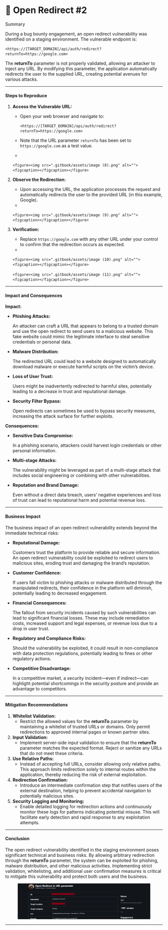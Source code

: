 # 🎒 Open Redirect #2

Summary

During a bug bounty engagement, an open redirect vulnerability was identified on a staging environment. The vulnerable endpoint is:

```
<https://[TARGET_DOMAIN]/api/auth/redirect?returnTo=https://google.com>
```

The **returnTo** parameter is not properly validated, allowing an attacker to inject any URL. By modifying this parameter, the application automatically redirects the user to the supplied URL, creating potential avenues for various attacks.

***

#### Steps to Reproduce

1. **Access the Vulnerable URL:**
   *   Open your web browser and navigate to:

       ```
       <https://[TARGET_DOMAIN]/api/auth/redirect?returnTo=https://google.com>
       ```
   * Note that the URL parameter `returnTo` has been set to `https://google.com` as a test value.
   *

       <figure><img src=".gitbook/assets/image (8).png" alt=""><figcaption></figcaption></figure>
2. **Observe the Redirection:**
   * Upon accessing the URL, the application processes the request and automatically redirects the user to the provided URL (in this example, Google).
   *

       <figure><img src=".gitbook/assets/image (9).png" alt=""><figcaption></figcaption></figure>
3. **Verification:**
   * Replace `https://google.com` with any other URL under your control to confirm that the redirection occurs as expected.
   *

       <figure><img src=".gitbook/assets/image (10).png" alt=""><figcaption></figcaption></figure>

       <figure><img src=".gitbook/assets/image (11).png" alt=""><figcaption></figcaption></figure>

***

#### Impact and Consequences

**Impact:**

*   **Phishing Attacks:**

    An attacker can craft a URL that appears to belong to a trusted domain and use the open redirect to send users to a malicious website. This fake website could mimic the legitimate interface to steal sensitive credentials or personal data.
*   **Malware Distribution:**

    The redirected URL could lead to a website designed to automatically download malware or execute harmful scripts on the victim’s device.
*   **Loss of User Trust:**

    Users might be inadvertently redirected to harmful sites, potentially leading to a decrease in trust and reputational damage.
*   **Security Filter Bypass:**

    Open redirects can sometimes be used to bypass security measures, increasing the attack surface for further exploits.

**Consequences:**

*   **Sensitive Data Compromise:**

    In a phishing scenario, attackers could harvest login credentials or other personal information.
*   **Multi-stage Attacks:**

    The vulnerability might be leveraged as part of a multi-stage attack that includes social engineering or combining with other vulnerabilities.
*   **Reputation and Brand Damage:**

    Even without a direct data breach, users’ negative experiences and loss of trust can lead to reputational harm and potential revenue loss.

***

#### Business Impact

The business impact of an open redirect vulnerability extends beyond the immediate technical risks:

*   **Reputational Damage:**

    Customers trust the platform to provide reliable and secure information. An open redirect vulnerability could be exploited to redirect users to malicious sites, eroding trust and damaging the brand’s reputation.
*   **Customer Confidence:**

    If users fall victim to phishing attacks or malware distributed through the manipulated redirects, their confidence in the platform will diminish, potentially leading to decreased engagement.
*   **Financial Consequences:**

    The fallout from security incidents caused by such vulnerabilities can lead to significant financial losses. These may include remediation costs, increased support and legal expenses, or revenue loss due to a drop in user trust.
*   **Regulatory and Compliance Risks:**

    Should the vulnerability be exploited, it could result in non-compliance with data protection regulations, potentially leading to fines or other regulatory actions.
*   **Competitive Disadvantage:**

    In a competitive market, a security incident—even if indirect—can highlight potential shortcomings in the security posture and provide an advantage to competitors.

***

#### Mitigation Recommendations

1. **Whitelist Validation:**
   * Restrict the allowed values for the **returnTo** parameter by maintaining a whitelist of trusted URLs or domains. Only permit redirections to approved internal pages or known partner sites.
2. **Input Validation:**
   * Implement server-side input validation to ensure that the **returnTo** parameter matches the expected format. Reject or sanitize any URLs that do not meet these criteria.
3. **Use Relative Paths:**
   * Instead of accepting full URLs, consider allowing only relative paths. This approach limits redirection solely to internal routes within the application, thereby reducing the risk of external exploitation.
4. **Redirection Confirmation:**
   * Introduce an intermediate confirmation step that notifies users of the external destination, helping to prevent accidental navigation to potentially malicious sites.
5. **Security Logging and Monitoring:**
   * Enable detailed logging for redirection actions and continuously monitor these logs for patterns indicating potential misuse. This will facilitate early detection and rapid response to any exploitation attempts.

***

#### Conclusion

The open redirect vulnerability identified in the staging environment poses significant technical and business risks. By allowing arbitrary redirection through the **returnTo** parameter, the system can be exploited for phishing, malware distribution, and other malicious activities. Implementing strict validation, whitelisting, and additional user confirmation measures is critical to mitigate this vulnerability and protect both users and the business.

<figure><img src=".gitbook/assets/image (12).png" alt=""><figcaption></figcaption></figure>

***
